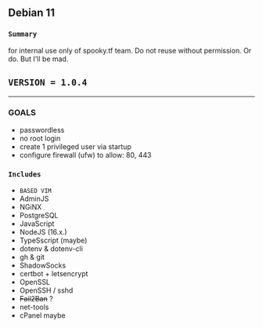 ## Debian 11
### `Summary`
for internal use only of spooky.tf team. Do not reuse without permission. Or do. But I'll be mad.

## `VERSION = 1.0.4` 

---

### **GOALS**
- passwordless
- no root login
- create 1 privileged user via startup
- configure firewall (ufw) to allow: 80, 443

### `Includes` 

- `BASED VIM`
- AdminJS
- NGiNX
- PostgreSQL
- JavaScript
- NodeJS (16.x.)
- TypeSscript (maybe)
- dotenv & dotenv-cli
- gh & git
- ShadowSocks
- certbot + letsencrypt 
- OpenSSL
- OpenSSH / sshd
- ~~Fail2Ban~~ ? 
- net-tools
- cPanel maybe